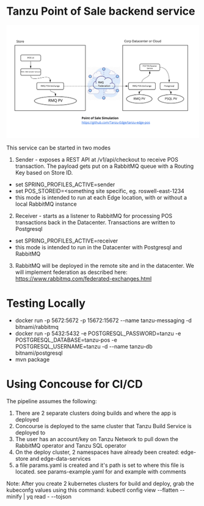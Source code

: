 # Tanzu Point of Sale backend service

![Alt text](edge-pos-app-arch.jpg?raw=true "POS app architecture")

This service can be started in two modes

1. Sender - exposes a REST API at /v1/api/checkout to receive POS transaction.  The payload gets put on a RabbitMQ queue with a Routing Key based on Store ID.
* set SPRING_PROFILES_ACTIVE=sender
* set POS_STOREID=<something site specific, eg. roswell-east-1234
* this mode is intended to run at each Edge location, with or without a local RabbitMQ instance

2. Receiver - starts as a listener to RabbitMQ for processing POS transactions back in the Datacenter.  Transactions are written to Postgresql
* set SPRING_PROFILES_ACTIVE=receiver
* this mode is intended to run in the Datacenter with Postgresql and RabbitMQ

3. RabbitMQ will be deployed in the remote site and in the datacenter.  We will implement federation as described here: https://www.rabbitmq.com/federated-exchanges.html

# Testing Locally
* docker run -p 5672:5672 -p 15672:15672 --name tanzu-messaging -d bitnami/rabbitmq
* docker run -p 5432:5432 -e POSTGRESQL_PASSWORD=tanzu -e POSTGRESQL_DATABASE=tanzu-pos -e POSTGRESQL_USERNAME=tanzu -d  --name tanzu-db bitnami/postgresql
* mvn package

# Using Concouse for CI/CD

The pipeline assumes the following:
1. There are 2 separate clusters doing builds and where the app is deployed
2. Concourse is deployed to the same cluster that Tanzu Build Service is deployed to
3. The user has an account/key on Tanzu Network to pull down the RabbitMQ operator and Tanzu SQL operator
4. On the deploy cluster, 2 namespaces have already been created: edge-store and edge-data-services
5. a file params.yaml is created and it's path is set to where this file is located.  see params-example.yaml for and example with comments

Note: After you create 2 kubernetes clusters for build and deploy, grab the kubeconfg values using this command:
    kubectl config view --flatten --minify | yq read - --tojson
